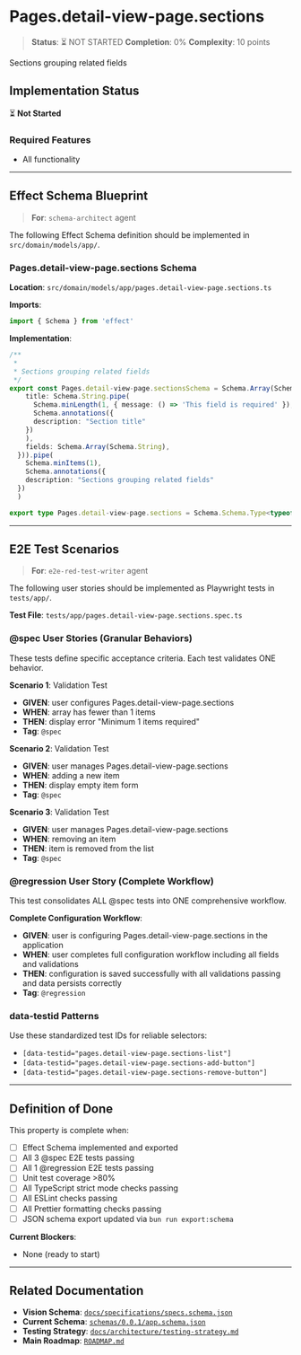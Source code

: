 # Pages.detail-view-page.sections

> **Status**: ⏳ NOT STARTED
> **Completion**: 0%
> **Complexity**: 10 points

Sections grouping related fields

## Implementation Status

⏳ **Not Started**

### Required Features

- All functionality

---

## Effect Schema Blueprint

> **For**: `schema-architect` agent

The following Effect Schema definition should be implemented in `src/domain/models/app/`.

### Pages.detail-view-page.sections Schema

**Location**: `src/domain/models/app/pages.detail-view-page.sections.ts`

**Imports**:

```typescript
import { Schema } from 'effect'
```

**Implementation**:

```typescript
/**
 *
 * Sections grouping related fields
 */
export const Pages.detail-view-page.sectionsSchema = Schema.Array(Schema.Struct({
    title: Schema.String.pipe(
      Schema.minLength(1, { message: () => 'This field is required' }),
      Schema.annotations({
      description: "Section title"
    })
    ),
    fields: Schema.Array(Schema.String),
  })).pipe(
    Schema.minItems(1),
    Schema.annotations({
    description: "Sections grouping related fields"
  })
  )

export type Pages.detail-view-page.sections = Schema.Schema.Type<typeof Pages.detail-view-page.sectionsSchema>
```

---

## E2E Test Scenarios

> **For**: `e2e-red-test-writer` agent

The following user stories should be implemented as Playwright tests in `tests/app/`.

**Test File**: `tests/app/pages.detail-view-page.sections.spec.ts`

### @spec User Stories (Granular Behaviors)

These tests define specific acceptance criteria. Each test validates ONE behavior.

**Scenario 1**: Validation Test

- **GIVEN**: user configures Pages.detail-view-page.sections
- **WHEN**: array has fewer than 1 items
- **THEN**: display error "Minimum 1 items required"
- **Tag**: `@spec`

**Scenario 2**: Validation Test

- **GIVEN**: user manages Pages.detail-view-page.sections
- **WHEN**: adding a new item
- **THEN**: display empty item form
- **Tag**: `@spec`

**Scenario 3**: Validation Test

- **GIVEN**: user manages Pages.detail-view-page.sections
- **WHEN**: removing an item
- **THEN**: item is removed from the list
- **Tag**: `@spec`

### @regression User Story (Complete Workflow)

This test consolidates ALL @spec tests into ONE comprehensive workflow.

**Complete Configuration Workflow**:

- **GIVEN**: user is configuring Pages.detail-view-page.sections in the application
- **WHEN**: user completes full configuration workflow including all fields and validations
- **THEN**: configuration is saved successfully with all validations passing and data persists correctly
- **Tag**: `@regression`

### data-testid Patterns

Use these standardized test IDs for reliable selectors:

- `[data-testid="pages.detail-view-page.sections-list"]`
- `[data-testid="pages.detail-view-page.sections-add-button"]`
- `[data-testid="pages.detail-view-page.sections-remove-button"]`

---

## Definition of Done

This property is complete when:

- [ ] Effect Schema implemented and exported
- [ ] All 3 @spec E2E tests passing
- [ ] All 1 @regression E2E tests passing
- [ ] Unit test coverage >80%
- [ ] All TypeScript strict mode checks passing
- [ ] All ESLint checks passing
- [ ] All Prettier formatting checks passing
- [ ] JSON schema export updated via `bun run export:schema`

**Current Blockers**:

- None (ready to start)

---

## Related Documentation

- **Vision Schema**: [`docs/specifications/specs.schema.json`](../specs.schema.json)
- **Current Schema**: [`schemas/0.0.1/app.schema.json`](../../schemas/0.0.1/app.schema.json)
- **Testing Strategy**: [`docs/architecture/testing-strategy.md`](../../architecture/testing-strategy.md)
- **Main Roadmap**: [`ROADMAP.md`](../../../ROADMAP.md)
